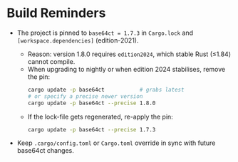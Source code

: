 # Build Reminders

- The project is pinned to `base64ct = 1.7.3` in `Cargo.lock` and `[workspace.dependencies]` (edition-2021).
  - Reason: version 1.8.0 requires `edition2024`, which stable Rust (≤1.84) cannot compile.
  - When upgrading to nightly or when edition 2024 stabilises, remove the pin:
    ```zsh
    cargo update -p base64ct           # grabs latest
    # or specify a precise newer version
    cargo update -p base64ct --precise 1.8.0
    ```
  - If the lock-file gets regenerated, re-apply the pin:
    ```zsh
    cargo update -p base64ct --precise 1.7.3
    ```

- Keep `.cargo/config.toml` or `Cargo.toml` override in sync with future base64ct changes. 